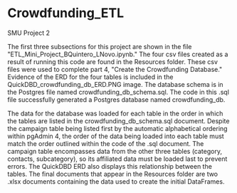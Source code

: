 # Crowdfunding_ETL
SMU Project 2

The first three subsections for this project are shown in the file "ETL_Mini_Project_BQuintero_LNovo.ipynb." The four csv files created as a result of running this code are found in the Resources folder. These csv files were used to complete part 4, "Create the Crowdfunding Database." Evidence of the ERD for the four tables is included in the QuickDBD_crowdfunding_db_ERD.PNG image. The database schema is in the Postgres file named crowdfunding_db_schema.sql. The code in this .sql file successfully generated a Postgres database named crowdfunding_db. 

The data for the database was loaded for each table in the order in which the tables are listed in the crowdfunding_db_schema.sql document. Despite the campaign table being listed first by the automatic alphabetical ordering within pgAdmin 4, the order of the data being loaded into each table must match the order outlined within the code of the .sql document. The campaign table encompasses data from the other three tables (category, contacts, subcategory), so its affiliated data must be loaded last to prevent errors. The QuickDBD ERD also displays this relationship between the tables. The final documents that appear in the Resources folder are two .xlsx documents containing the data used to create the initial DataFrames.
